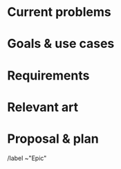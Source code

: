 # Current problems
<!--
What are the problems that the current project has?

For example:
* User cannot use the keyboard to perform most common actions
or
* User cannot see documents from cloud services
-->

# Goals & use cases
<!--
What are the use cases that this proposal will cover? What are the end goals?

For example:
* User needs to share a file with their friends.
or
* It should be easy to edit a picture within the app.
-->

# Requirements
<!--
What does the solution needs to ensure for being successful?

For example:
* Work on small form factors and touch
or
* Use the Meson build system and integrate with it
-->

# Relevant art
<!--
Is there any product that has implemented something similar? Put links to other
projects, pictures, links to other code, etc.
-->

# Proposal & plan
<!-- What's the solution and how should be achieved? It can be split in smaller
tasks of minimum change, so they can be delivered across several releases. -->

/label ~"Epic"